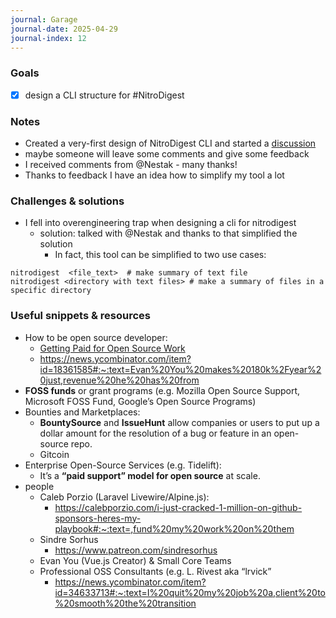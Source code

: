 ```yaml
---
journal: Garage
journal-date: 2025-04-29
journal-index: 12
---
```


### Goals

- [x] design a CLI structure for #NitroDigest

### Notes

- Created a very-first design of NitroDigest CLI and started a [discussion](https://github.com/Frodigo/garage/discussions/119)
- maybe someone will leave some comments and give some feedback
- I received comments from @Nestak - many thanks!
- Thanks to feedback I have an idea how to simplify my tool a lot

### Challenges & solutions

- I fell into overengineering trap when designing a cli for nitrodigest
  - solution: talked with @Nestak and thanks to that simplified the solution
	  - In fact, this tool can be simplified to two use cases:

```shell
nitrodigest  <file_text>  # make summary of text file
nitrodigest <directory with text files> # make a summary of files in a specific directory
```

### Useful snippets & resources

- How to be open source developer:
  - [Getting Paid for Open Source Work](https://opensource.guide/getting-paid/#:~:text=,migrations%20through%20a%20Kickstarter%20campaign)
  - <https://news.ycombinator.com/item?id=18361585#:~:text=Evan%20You%20makes%20180k%2Fyear%20just,revenue%20he%20has%20from>
- **FOSS funds** or grant programs (e.g. Mozilla Open Source Support, Microsoft FOSS Fund, Google’s Open Source Programs)
- Bounties and Marketplaces:
  - **BountySource** and **IssueHunt** allow companies or users to put up a dollar amount for the resolution of a bug or feature in an open-source repo.
  - Gitcoin
- Enterprise Open-Source Services (e.g. Tidelift):
  - It’s a **“paid support” model for open source** at scale.
- people
  - Caleb Porzio (Laravel Livewire/Alpine.js):
    - <https://calebporzio.com/i-just-cracked-1-million-on-github-sponsors-heres-my-playbook#:~:text=,fund%20my%20work%20on%20them>
  - Sindre Sorhus
    - <https://www.patreon.com/sindresorhus>
  - Evan You (Vue.js Creator) & Small Core Teams
  - Professional OSS Consultants (e.g. L. Rivest aka “lrvick”
    - <https://news.ycombinator.com/item?id=34633713#:~:text=I%20quit%20my%20job%20a,client%20to%20smooth%20the%20transition>
